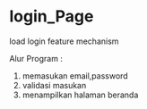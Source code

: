 # login_Page
load login feature mechanism

Alur Program :
1. memasukan email,password
2. validasi masukan
3. menampilkan halaman beranda
